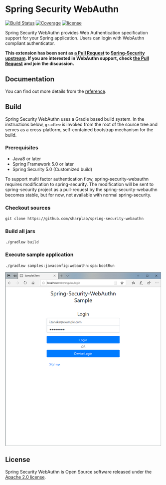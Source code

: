 # Spring Security WebAuthn

[![Build Status](https://travis-ci.org/sharplab/spring-security-webauthn.svg?branch=master)](https://travis-ci.org/sharplab/spring-security-webauthn)
[![Coverage](https://sonarcloud.io/api/project_badges/measure?project=spring-security-webauthn&metric=coverage)](https://sonarcloud.io/dashboard?id=spring-security-webauthn)
[![license](https://img.shields.io/github/license/sharplab/spring-security-webauthn.svg)](https://github.com/sharplab/spring-security-webauthn/blob/master/LICENSE.txt)


Spring Security WebAuthn provides Web Authentication specification support for your Spring application.
Users can login with WebAuthn compliant authenticator.

**This extension has been sent as [a Pull Request](https://github.com/spring-projects/spring-security/pull/6842) to [Spring-Security upstream](https://github.com/spring-projects/spring-security).
If you are interested in WebAuthn support, check [the Pull Request](https://github.com/spring-projects/spring-security/pull/6842) and join the discussion.**


## Documentation

You can find out more details from the [reference](https://sharplab.github.io/spring-security-webauthn/en/).

## Build

Spring Security WebAuthn uses a Gradle based build system.
In the instructions below, `gradlew` is invoked from the root of the source tree and serves as a cross-platform,
self-contained bootstrap mechanism for the build.

### Prerequisites

- Java8 or later
- Spring Framework 5.0 or later
- Spring Security 5.0 (Customized build)

To support multi factor authentication flow, spring-security-webauthn requires modification to spring-security.
The modification will be sent to spring-security project as a pull-request by the spring-security-webauthn becomes stable, 
but for now, not available with normal spring-security.

### Checkout sources

```
git clone https://github.com/sharplab/spring-security-webauthn
```

### Build all jars

```
./gradlew build
```

### Execute sample application

```
./gradlew samples:javaconfig:webauthn:spa:bootRun
```

![Login view](./docs/src/reference/asciidoc/en/images/login.png "Login view")

## License

Spring Security WebAuthn is Open Source software released under the
[Apache 2.0 license](http://www.apache.org/licenses/LICENSE-2.0.html).
